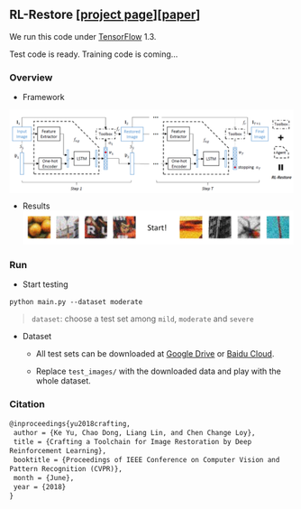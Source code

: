 ## RL-Restore [[project page](http://mmlab.ie.cuhk.edu.hk/projects/RL-Restore/)][[paper](https://arxiv.org/abs/1804.03312)]
We run this code under [TensorFlow](https://www.tensorflow.org/) 1.3.

Test code is ready. Training code is coming...

### Overview

- Framework
<img src='imgs/framework.png' align="center">

- Results
![](imgs/restore.gif)

### Run
- Start testing
```
python main.py --dataset moderate
```
> `dataset`: choose a test set among `mild`, `moderate` and `severe`

- Dataset

  - All test sets can be downloaded at [Google Drive](https://drive.google.com/open?id=19z2s1e3zT8_1J9ZtsCOrzUSsrQahuINo) or [Baidu Cloud](https://pan.baidu.com/s/1RXTcfI-mne5YZh3myQcjzQ). 

  - Replace `test_images/` with the downloaded data and play with the whole dataset.

### Citation

    @inproceedings{yu2018crafting,
     author = {Ke Yu, Chao Dong, Liang Lin, and Chen Change Loy},
     title = {Crafting a Toolchain for Image Restoration by Deep Reinforcement Learning},
     booktitle = {Proceedings of IEEE Conference on Computer Vision and Pattern Recognition (CVPR)},
     month = {June},
     year = {2018} 
    }
